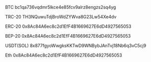 BTC
bc1qa736vqdmr5lkce4e85fcv9alrz8engzs2sq4yg

TRC-20
TH3NQuwuTdjBroWdZYWva8G23Lw54Xe4dv

ERC-20
0x8Ac84A6ec8c2d1EfF4B1669627E6dD4927565053

BEP-20
0x8Ac84A6ec8c2d1EfF4B1669627E6dD4927565053

USDT(SOL) 
8x877fgyoWwgksKKTwD9WNBybJAnTvj18Nb6q3vC5cj9

Eth
0x8Ac84A6ec8c2d1EfF4B1669627E6dD4927565053